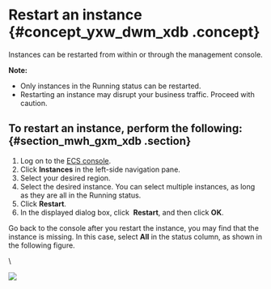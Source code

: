 # Restart an instance {#concept_yxw_dwm_xdb .concept}

Instances can be restarted from within or through the management console.

**Note:** 

-   Only instances in the Running status can be restarted.
-   Restarting an instance may disrupt your business traffic. Proceed with caution.

## To restart an instance, perform the following: {#section_mwh_gxm_xdb .section}

1.  Log on to the [ECS console](https://ecs.console.aliyun.com/?spm=a2c4g.11186623.2.9.FNEORG#/home).
2.  Click **Instances** in the left-side navigation pane.
3.  Select your desired region.
4.  Select the desired instance. You can select multiple instances, as long as they are all in the Running status.
5.  Click **Restart**.
6.  In the displayed dialog box, click  **Restart**, and then click **OK**.

Go back to the console after you restart the instance, you may find that the instance is missing. In this case, select **All** in the status column, as shown in the following figure.

\\

![](images/5453_en-US.png)

